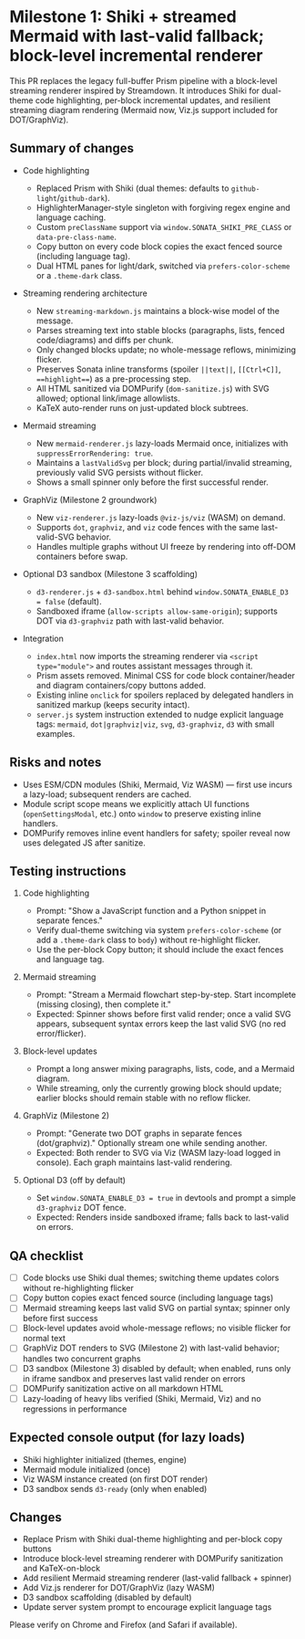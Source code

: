 # Milestone 1: Shiki + streamed Mermaid with last-valid fallback; block-level incremental renderer

This PR replaces the legacy full-buffer Prism pipeline with a block-level streaming renderer inspired by Streamdown. It introduces Shiki for dual-theme code highlighting, per-block incremental updates, and resilient streaming diagram rendering (Mermaid now, Viz.js support included for DOT/GraphViz).

## Summary of changes

- Code highlighting
  - Replaced Prism with Shiki (dual themes: defaults to `github-light`/`github-dark`).
  - HighlighterManager-style singleton with forgiving regex engine and language caching.
  - Custom `preClassName` support via `window.SONATA_SHIKI_PRE_CLASS` or `data-pre-class-name`.
  - Copy button on every code block copies the exact fenced source (including language tag).
  - Dual HTML panes for light/dark, switched via `prefers-color-scheme` or a `.theme-dark` class.

- Streaming rendering architecture
  - New `streaming-markdown.js` maintains a block-wise model of the message.
  - Parses streaming text into stable blocks (paragraphs, lists, fenced code/diagrams) and diffs per chunk.
  - Only changed blocks update; no whole-message reflows, minimizing flicker.
  - Preserves Sonata inline transforms (spoiler `||text||`, `[[Ctrl+C]]`, `==highlight==`) as a pre-processing step.
  - All HTML sanitized via DOMPurify (`dom-sanitize.js`) with SVG allowed; optional link/image allowlists.
  - KaTeX auto-render runs on just-updated block subtrees.

- Mermaid streaming
  - New `mermaid-renderer.js` lazy-loads Mermaid once, initializes with `suppressErrorRendering: true`.
  - Maintains a `lastValidSvg` per block; during partial/invalid streaming, previously valid SVG persists without flicker.
  - Shows a small spinner only before the first successful render.

- GraphViz (Milestone 2 groundwork)
  - New `viz-renderer.js` lazy-loads `@viz-js/viz` (WASM) on demand.
  - Supports `dot`, `graphviz`, and `viz` code fences with the same last-valid-SVG behavior.
  - Handles multiple graphs without UI freeze by rendering into off-DOM containers before swap.

- Optional D3 sandbox (Milestone 3 scaffolding)
  - `d3-renderer.js` + `d3-sandbox.html` behind `window.SONATA_ENABLE_D3 = false` (default).
  - Sandboxed iframe (`allow-scripts allow-same-origin`); supports DOT via `d3-graphviz` path with last-valid behavior.

- Integration
  - `index.html` now imports the streaming renderer via `<script type="module">` and routes assistant messages through it.
  - Prism assets removed. Minimal CSS for code block container/header and diagram containers/copy buttons added.
  - Existing inline `onclick` for spoilers replaced by delegated handlers in sanitized markup (keeps security intact).
  - `server.js` system instruction extended to nudge explicit language tags: `mermaid`, `dot|graphviz|viz`, `svg`, `d3-graphviz`, `d3` with small examples.

## Risks and notes
- Uses ESM/CDN modules (Shiki, Mermaid, Viz WASM) — first use incurs a lazy-load; subsequent renders are cached.
- Module script scope means we explicitly attach UI functions (`openSettingsModal`, etc.) onto `window` to preserve existing inline handlers.
- DOMPurify removes inline event handlers for safety; spoiler reveal now uses delegated JS after sanitize.

## Testing instructions
1) Code highlighting
   - Prompt: "Show a JavaScript function and a Python snippet in separate fences."
   - Verify dual-theme switching via system `prefers-color-scheme` (or add a `.theme-dark` class to `body`) without re-highlight flicker.
   - Use the per-block Copy button; it should include the exact fences and language tag.

2) Mermaid streaming
   - Prompt: "Stream a Mermaid flowchart step-by-step. Start incomplete (missing closing), then complete it."
   - Expected: Spinner shows before first valid render; once a valid SVG appears, subsequent syntax errors keep the last valid SVG (no red error/flicker).

3) Block-level updates
   - Prompt a long answer mixing paragraphs, lists, code, and a Mermaid diagram.
   - While streaming, only the currently growing block should update; earlier blocks should remain stable with no reflow flicker.

4) GraphViz (Milestone 2)
   - Prompt: "Generate two DOT graphs in separate fences (dot/graphviz)." Optionally stream one while sending another.
   - Expected: Both render to SVG via Viz (WASM lazy-load logged in console). Each graph maintains last-valid rendering.

5) Optional D3 (off by default)
   - Set `window.SONATA_ENABLE_D3 = true` in devtools and prompt a simple `d3-graphviz` DOT fence.
   - Expected: Renders inside sandboxed iframe; falls back to last-valid on errors.

## QA checklist
- [ ] Code blocks use Shiki dual themes; switching theme updates colors without re-highlighting flicker
- [ ] Copy button copies exact fenced source (including language tags)
- [ ] Mermaid streaming keeps last valid SVG on partial syntax; spinner only before first success
- [ ] Block-level updates avoid whole-message reflows; no visible flicker for normal text
- [ ] GraphViz DOT renders to SVG (Milestone 2) with last-valid behavior; handles two concurrent graphs
- [ ] D3 sandbox (Milestone 3) disabled by default; when enabled, runs only in iframe sandbox and preserves last valid render on errors
- [ ] DOMPurify sanitization active on all markdown HTML
- [ ] Lazy-loading of heavy libs verified (Shiki, Mermaid, Viz) and no regressions in performance

## Expected console output (for lazy loads)
- Shiki highlighter initialized (themes, engine)
- Mermaid module initialized (once)
- Viz WASM instance created (on first DOT render)
- D3 sandbox sends `d3-ready` (only when enabled)

## Changes
- Replace Prism with Shiki dual-theme highlighting and per-block copy buttons
- Introduce block-level streaming renderer with DOMPurify sanitization and KaTeX-on-block
- Add resilient Mermaid streaming renderer (last-valid fallback + spinner)
- Add Viz.js renderer for DOT/GraphViz (lazy WASM)
- D3 sandbox scaffolding (disabled by default)
- Update server system prompt to encourage explicit language tags

Please verify on Chrome and Firefox (and Safari if available).